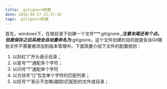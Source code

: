 ```yaml
---
title: .gitignore配置
date: 2016-04-27 22:37:18
tags: .gitignore配置
---
```

  首先，windows下，在根目录下创建一个文件***.gitignore.***,注意末尾还有个点。但是保存之后系统会自动重命名为***.gitignore。这个文件创建的目的就是告诉Git哪些文件不需要被添加到版本管理中。下面简要介绍下文件的配置规则：
  1. 以斜杠“/”开头表示目录；
  2. 以星号“*”通配多个字符；
  3. 以问号“?”通配单个字符
  4. 以方括号“[]”包含单个字符的匹配列表；
  5. 以叹号“!”表示不忽略(跟踪)匹配到的文件或目录；
